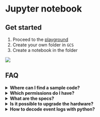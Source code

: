 # Jupyter notebook

## Get started

1. Proceed to the [playground](http://playground.footprint.network:8123/gateway/default/jupyter/lab/workspaces/auto-u?reset)
2. Create your own folder in `GCS`
3. Create a notebook in the folder

![](https://static.footprint.network/gitbook/image-python2.png)

## FAQ

<details>

<summary><strong>Where can I find a sample code?</strong></summary>

**Basic workflow**

The sample code could be found in `/GCS/101/data-explorer.ipynb`. Here you you will find how to:

* Connect to the database
* Query the data
* Display the results tables

**Save to CSV**

1. Run **/GCS/101/fp-demo-csv.ipynb**.
2. Find **/tmp/fp-demo.csv** in the address bar.
3. Download csv.

<img src="https://static.footprint.network/gitbook/image-python4.png" alt="" data-size="original">

Once the `.csv` is successfully save, it can be uploaded to Footprint:

<img src="https://static.footprint.network/gitbook/image-python3.png" alt="" data-size="original">

<img src="https://static.footprint.network/gitbook/image-python1.png" alt="" data-size="original">

</details>

<details>

<summary><strong>Which permissions do I have?</strong></summary>

Only **read-only** permissions are currently available

</details>

<details>

<summary><strong>What are the specs?</strong></summary>

Spark with 2 worker nodes (4 cores 16G)

</details>

<details>

<summary><strong>Is it possible to upgrade the hardware?</strong></summary>

If you want to upgrade the machine let’s say for more cores, memory or disk space, please contact the customer support in [Discord](https://discord.com/channels/864829036294307881/864834156055232572).

</details>

<details>

<summary><strong>How to decode event logs with python?</strong></summary>

Use [this notebook](https://colab.research.google.com/drive/16ZSmFTmb2z4rfjabj0mUa75lEsbyFdFk?usp=sharing) as an example

</details>
